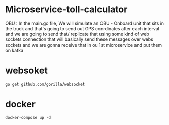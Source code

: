 # Microservice-toll-calculator

OBU :
In the main.go file, We will simulate an
OBU - Onboard unit that sits in the truck and that's going to send out GPS conrdinates after each interval and we are going to send that/ replicate that using some kind of web sockets connection that will basically send these messages over webs sockets and we are gonna receive that in ou 1st microservice and put them on kafka   

# websoket

```
go get github.com/gorilla/websocket
```

# docker 
```
docker-compose up -d
```